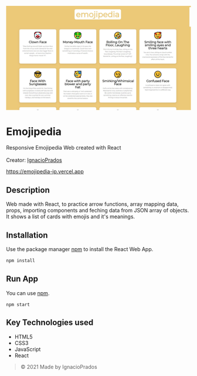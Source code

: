 ![banner](https://raw.githubusercontent.com/IgnacioPrados/Emojipedia/master/public/preview.JPG)
# Emojipedia
Responsive Emojipedia Web created with React
<br><br>
Creator: [IgnacioPrados](https://github.com/IgnacioPrados)

https://emojipedia-ip.vercel.app

## Description
Web made with React, to practice arrow functions, array mapping data, props, importing components and feching data from JSON array of objects. It shows a list of cards with emojis and it's meanings.

## Installation
Use the package manager [npm](https://www.npmjs.com/) to install the React Web App.

```bash
npm install
```
## Run App
You can use [npm](https://www.npmjs.com/).
```
npm start
```

## Key Technologies used
- HTML5
- CSS3
- JavaScript
- React
 
> © 2021 Made by IgnacioPrados
